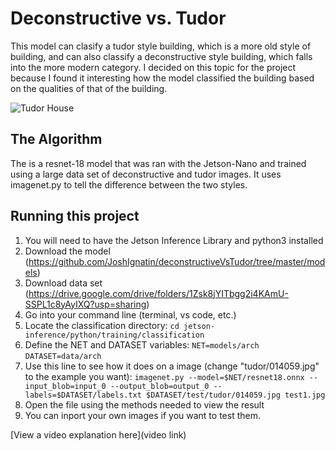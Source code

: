 # Deconstructive vs. Tudor

This model can clasify a tudor style building, which is a more old style of building, and can also classify a deconstructive style building, which falls into the more modern category. I decided on this topic for the project because I found it interesting how the model classified the building based on the qualities of that of the building.

![Tudor House]([Imgur](https://i.imgur.com/ZKcuVO2.jpg))

## The Algorithm

The is a resnet-18 model that was ran with the Jetson-Nano and trained using a large data set of deconstructive and tudor images. It uses imagenet.py to tell the difference between the two styles.

## Running this project

1. You will need to have the Jetson Inference Library and python3 installed
2. Download the model (https://github.com/JoshIgnatin/deconstructiveVsTudor/tree/master/models)
3. Download data set (https://drive.google.com/drive/folders/1Zsk8jYITbgg2i4KAmU-SSPL1c8yAyIXQ?usp=sharing)
4. Go into your command line (terminal, vs code, etc.)
5. Locate the classification directory:
```cd jetson-inference/python/training/classification```
6. Define the NET and DATASET variables:
```NET=models/arch```
```DATASET=data/arch```
7. Use this line to see how it does on a image (change "tudor/014059.jpg" to the example you want):
```imagenet.py --model=$NET/resnet18.onnx --input_blob=input_0 --output_blob=output_0 --labels=$DATASET/labels.txt $DATASET/test/tudor/014059.jpg test1.jpg```
8. Open the file using the methods needed to view the result
9. You can inport your own images if you want to test them.

[View a video explanation here](video link)
